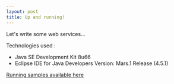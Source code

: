 ```yaml
---
layout: post
title: Up and running!
---
```


Let's write some web services...

Technologies used :

* Java SE Development Kit 8u66
* Eclipse IDE for Java Developers Version: Mars.1 Release (4.5.1)


[Running samples available here](https://github.com/nadegegriesser/code-samples)
